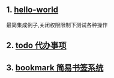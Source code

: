 ## 1. [hello-world](./helloworld)
最简集成例子,关闭权限限制下测试各种操作 

## 2. [todo 代办事项](./todo)

## 3. [bookmark 简易书签系统](./bookmark)